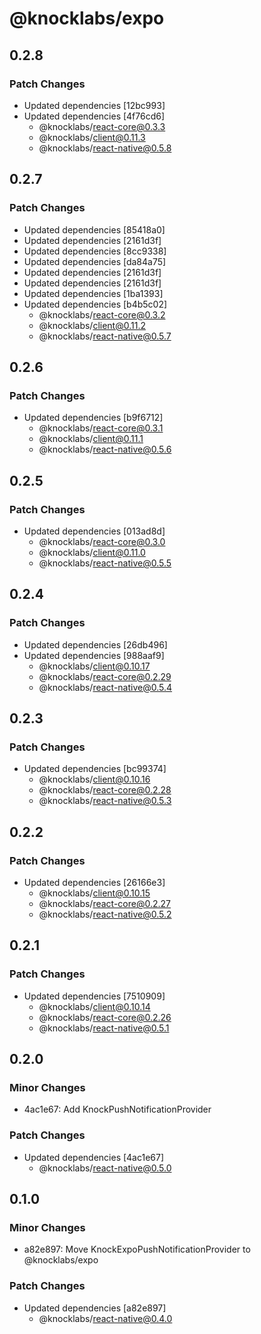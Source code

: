 # @knocklabs/expo

## 0.2.8

### Patch Changes

- Updated dependencies [12bc993]
- Updated dependencies [4f76cd6]
  - @knocklabs/react-core@0.3.3
  - @knocklabs/client@0.11.3
  - @knocklabs/react-native@0.5.8

## 0.2.7

### Patch Changes

- Updated dependencies [85418a0]
- Updated dependencies [2161d3f]
- Updated dependencies [8cc9338]
- Updated dependencies [da84a75]
- Updated dependencies [2161d3f]
- Updated dependencies [2161d3f]
- Updated dependencies [1ba1393]
- Updated dependencies [b4b5c02]
  - @knocklabs/react-core@0.3.2
  - @knocklabs/client@0.11.2
  - @knocklabs/react-native@0.5.7

## 0.2.6

### Patch Changes

- Updated dependencies [b9f6712]
  - @knocklabs/react-core@0.3.1
  - @knocklabs/client@0.11.1
  - @knocklabs/react-native@0.5.6

## 0.2.5

### Patch Changes

- Updated dependencies [013ad8d]
  - @knocklabs/react-core@0.3.0
  - @knocklabs/client@0.11.0
  - @knocklabs/react-native@0.5.5

## 0.2.4

### Patch Changes

- Updated dependencies [26db496]
- Updated dependencies [988aaf9]
  - @knocklabs/client@0.10.17
  - @knocklabs/react-core@0.2.29
  - @knocklabs/react-native@0.5.4

## 0.2.3

### Patch Changes

- Updated dependencies [bc99374]
  - @knocklabs/client@0.10.16
  - @knocklabs/react-core@0.2.28
  - @knocklabs/react-native@0.5.3

## 0.2.2

### Patch Changes

- Updated dependencies [26166e3]
  - @knocklabs/client@0.10.15
  - @knocklabs/react-core@0.2.27
  - @knocklabs/react-native@0.5.2

## 0.2.1

### Patch Changes

- Updated dependencies [7510909]
  - @knocklabs/client@0.10.14
  - @knocklabs/react-core@0.2.26
  - @knocklabs/react-native@0.5.1

## 0.2.0

### Minor Changes

- 4ac1e67: Add KnockPushNotificationProvider

### Patch Changes

- Updated dependencies [4ac1e67]
  - @knocklabs/react-native@0.5.0

## 0.1.0

### Minor Changes

- a82e897: Move KnockExpoPushNotificationProvider to @knocklabs/expo

### Patch Changes

- Updated dependencies [a82e897]
  - @knocklabs/react-native@0.4.0
